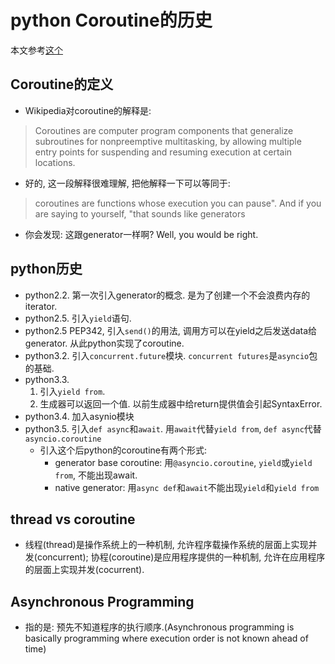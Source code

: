 # python Coroutine的历史

本文参考[这个](https://snarky.ca/how-the-heck-does-async-await-work-in-python-3-5/)

## Coroutine的定义
- Wikipedia对coroutine的解释是:
 >   Coroutines are computer program components that generalize subroutines for nonpreemptive multitasking, by allowing multiple entry points for suspending and resuming execution at certain locations.
 - 好的, 这一段解释很难理解, 把他解释一下可以等同于:
 > coroutines are functions whose execution you can pause". And if you are saying to yourself, "that sounds like generators
 - 你会发现: 这跟generator一样啊? Well, you would be right.

 ## python历史
- python2.2. 第一次引入generator的概念. 是为了创建一个不会浪费内存的iterator.
- python2.5. 引入```yield```语句.
- python2.5 PEP342, 引入```send()```的用法, 调用方可以在yield之后发送data给generator. 从此python实现了coroutine.
- python3.2. 引入```concurrent.future```模块. ```concurrent futures```是```asyncio```包的基础.
- python3.3. 
    1. 引入```yield from```. 
    2. 生成器可以返回一个值. 以前生成器中给return提供值会引起SyntaxError.
- python3.4. 加入asynio模块
- python3.5. 引入```def async```和```await```. 用```await```代替```yield from```, ```def async```代替```asyncio.coroutine```
    - 引入这个后python的coroutine有两个形式:
        - generator base coroutine: 用```@asyncio.coroutine```, ```yield```或```yield from```, 不能出现await.
        - native generator: 用```async def```和```await```不能出现```yield```和```yield from```

## thread vs coroutine
- 线程(thread)是操作系统上的一种机制, 允许程序载操作系统的层面上实现并发(concurrent); 协程(coroutine)是应用程序提供的一种机制, 允许在应用程序的层面上实现并发(cocurrent).

## Asynchronous Programming
- 指的是: 预先不知道程序的执行顺序.(Asynchronous programming is basically programming where execution order is not known ahead of time)
